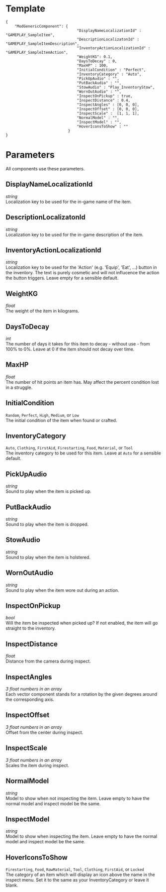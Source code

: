 # Template

```
{
    "ModGenericComponent": {
                                "DisplayNameLocalizationId" : "GAMEPLAY_SampleItem",
                                "DescriptionLocalizatonId" : "GAMEPLAY_SampleItemDescription",
                                "InventoryActionLocalizationId" : "GAMEPLAY_SampleItemAction",
                                "WeightKG": 0.1,
                                "DaysToDecay" : 0,
                                "MaxHP" : 100,
                                "InitialCondition" : "Perfect",
                                "InventoryCategory" : "Auto",
                                "PickUpAudio" : "",
                                "PutBackAudio" : "",
                                "StowAudio" : "Play_InventoryStow",
                                "WornOutAudio" : "",
                                "InspectOnPickup" : true,
                                "InspectDistance" : 0.4,
                                "InspectAngles" : [0, 0, 0],
                                "InspectOffset" : [0, 0, 0],
                                "InspectScale" :  [1, 1, 1],
                                "NormalModel" : "",
                                "InspectModel" : "",
                                "HoverIconsToShow" : ""
                            }
}
```

# Parameters

All components use these parameters.

## DisplayNameLocalizationId
*string*<br/>
Localization key to be used for the in-game name of the item.

## DescriptionLocalizatonId
*string*<br/>
Localization key to be used for the in-game description of the item.

## InventoryActionLocalizationId
*string*<br/>
Localization key to be used for the 'Action' (e.g. 'Equip', 'Eat', ...) button in the inventory. The text is purely cosmetic and will not influcence the action the button triggers. Leave empty for a sensible default.

## WeightKG
*float*<br/>
The weight of the item in kilograms.

## DaysToDecay
*int*<br/>
The number of days it takes for this item to decay - without use - from 100% to 0%. Leave at 0 if the item should not decay over time.

## MaxHP
*float*<br/>
The number of hit points an item has. May affect the percent condition lost in a struggle.

## InitialCondition
`Random`, `Perfect`, `High`, `Medium`, or `Low`<br/>
The initial condition of the item when found or crafted.

## InventoryCategory
`Auto`, `Clothing`, `FirstAid`, `Firestarting`, `Food`, `Material`, or `Tool`<br/>
The inventory category to be used for this item. Leave at `Auto` for a sensible default.

## PickUpAudio
*string*<br/>
Sound to play when the item is picked up.

## PutBackAudio
*string*<br/>
Sound to play when the item is dropped.

## StowAudio
*string*<br/>
Sound to play when the item is holstered.

## WornOutAudio
*string*<br/>
Sound to play when the item wore out during an action.

## InspectOnPickup
*bool*<br/>
Will the item be inspected when picked up? If not enabled, the item will go straight to the inventory.

## InspectDistance
*float*<br/>
Distance from the camera during inspect.

## InspectAngles
*3 float numbers in an array*<br/>
Each vector component stands for a rotation by the given degrees around the corresponding axis.

## InspectOffset
*3 float numbers in an array*<br/>
Offset from the center during inspect.

## InspectScale
*3 float numbers in an array*<br/>
Scales the item during inspect.

## NormalModel
*string*<br/>
Model to show when not inspecting the item. Leave empty to have the normal model and inspect model be the same.

## InspectModel
*string*<br/>
Model to show when inspecting the item. Leave empty to have the normal model and inspect model be the same.

## HoverIconsToShow
`Firestarting`, `Food`, `RawMaterial`, `Tool`, `Clothing`, `FirstAid`, or `Locked`<br/>
The category of an item which will display an icon above the name in the inspect menu. Set it to the same as your InventoryCategory or leave it blank.